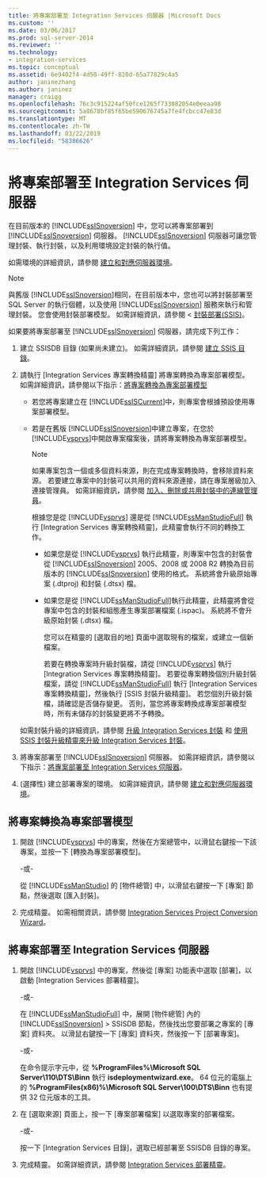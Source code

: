 ```yaml
---
title: 將專案部署至 Integration Services 伺服器 |Microsoft Docs
ms.custom: ''
ms.date: 03/06/2017
ms.prod: sql-server-2014
ms.reviewer: ''
ms.technology:
- integration-services
ms.topic: conceptual
ms.assetid: 6e9402f4-4d50-49ff-820d-65a77829c4a5
author: janinezhang
ms.author: janinez
manager: craigg
ms.openlocfilehash: 76c3c915224af50fce1265f733082054e0eeaa98
ms.sourcegitcommit: 5a8678bf85f65be590676745a7fe4fcbcc47e83d
ms.translationtype: MT
ms.contentlocale: zh-TW
ms.lasthandoff: 03/22/2019
ms.locfileid: "58386626"
---
```

# <a name="deploy-projects-to-integration-services-server"></a>將專案部署至 Integration Services 伺服器
  在目前版本的 [!INCLUDE[ssISnoversion](../includes/ssisnoversion-md.md)] 中，您可以將專案部署到 [!INCLUDE[ssISnoversion](../includes/ssisnoversion-md.md)] 伺服器。 [!INCLUDE[ssISnoversion](../includes/ssisnoversion-md.md)] 伺服器可讓您管理封裝、執行封裝，以及利用環境設定封裝的執行值。  
  
 如需環境的詳細資訊，請參閱 [建立和對應伺服器環境](../../2014/integration-services/create-and-map-a-server-environment.md)。  
  
> [!NOTE]  
>  與舊版 [!INCLUDE[ssISnoversion](../includes/ssisnoversion-md.md)]相同，在目前版本中，您也可以將封裝部署至 SQL Server 的執行個體，以及使用 [!INCLUDE[ssISnoversion](../includes/ssisnoversion-md.md)] 服務來執行和管理封裝。 您會使用封裝部署模型。 如需詳細資訊，請參閱 <<c0> [ 封裝部署&#40;SSIS&#41;](packages/legacy-package-deployment-ssis.md)。</c0>  
  
 如果要將專案部署至 [!INCLUDE[ssISnoversion](../includes/ssisnoversion-md.md)] 伺服器，請完成下列工作：  
  
1.  建立 SSISDB 目錄 (如果尚未建立)。 如需詳細資訊，請參閱 [建立 SSIS 目錄](catalog/ssis-catalog.md)。  
  
2.  請執行 [Integration Services 專案轉換精靈] 將專案轉換為專案部署模型。 如需詳細資訊，請參閱以下指示：[將專案轉換為專案部署模型](#convert)  
  
    -   若您將專案建立在 [!INCLUDE[ssISCurrent](../includes/ssiscurrent-md.md)]中，則專案會根據預設使用專案部署模型。  
  
    -   若是在舊版 [!INCLUDE[ssISnoversion](../includes/ssisnoversion-md.md)]中建立專案，在您於 [!INCLUDE[vsprvs](../includes/vsprvs-md.md)]中開啟專案檔案後，請將專案轉換為專案部署模型。  
  
        > [!NOTE]  
        >  如果專案包含一個或多個資料來源，則在完成專案轉換時，會移除資料來源。 若要建立專案中的封裝可以共用的資料來源連接，請在專案層級加入連接管理員。 如需詳細資訊，請參閱 [加入、刪除或共用封裝中的連線管理員](../../2014/integration-services/add-delete-or-share-a-connection-manager-in-a-package.md)。  
  
         根據您是從 [!INCLUDE[vsprvs](../includes/vsprvs-md.md)] 還是從 [!INCLUDE[ssManStudioFull](../includes/ssmanstudiofull-md.md)] 執行 [Integration Services 專案轉換精靈]，此精靈會執行不同的轉換工作。  
  
        -   如果您是從 [!INCLUDE[vsprvs](../includes/vsprvs-md.md)] 執行此精靈，則專案中包含的封裝會從 [!INCLUDE[ssISnoversion](../includes/ssisnoversion-md.md)] 2005、2008 或 2008 R2 轉換為目前版本的 [!INCLUDE[ssISnoversion](../includes/ssisnoversion-md.md)] 使用的格式。 系統將會升級原始專案 (.dtproj) 和封裝 (.dtsx) 檔。  
  
        -   如果您是從 [!INCLUDE[ssManStudioFull](../includes/ssmanstudiofull-md.md)]執行此精靈，此精靈將會從專案中包含的封裝和組態產生專案部署檔案 (.ispac)。 系統將不會升級原始封裝 (.dtsx) 檔。  
  
             您可以在精靈的 [選取目的地] 頁面中選取現有的檔案，或建立一個新檔案。  
  
             若要在轉換專案時升級封裝檔，請從 [!INCLUDE[vsprvs](../includes/vsprvs-md.md)] 執行 [Integration Services 專案轉換精靈]。 若要從專案轉換個別升級封裝檔案，請從 [!INCLUDE[ssManStudioFull](../includes/ssmanstudiofull-md.md)] 執行 [Integration Services 專案轉換精靈]，然後執行 [SSIS 封裝升級精靈]。 若您個別升級封裝檔，請確認是否儲存變更。 否則，當您將專案轉換成專案部署模型時，所有未儲存的封裝變更將不予轉換。  
  
     如需封裝升級的詳細資訊，請參閱 [升級 Integration Services 封裝](install-windows/upgrade-integration-services-packages.md) 和 [使用 SSIS 封裝升級精靈來升級 Integration Services 封裝](install-windows/upgrade-integration-services-packages-using-the-ssis-package-upgrade-wizard.md)。  
  
3.  將專案部署至 [!INCLUDE[ssISnoversion](../includes/ssisnoversion-md.md)] 伺服器。 如需詳細資訊，請參閱以下指示：[將專案部署至 Integration Services 伺服器](#deploy)。  
  
4.  (選擇性) 建立部署專案的環境。 如需詳細資訊，請參閱 [建立和對應伺服器環境](../../2014/integration-services/create-and-map-a-server-environment.md)。  
  
##  <a name="convert"></a> 將專案轉換為專案部署模型  
  
1.  開啟 [!INCLUDE[vsprvs](../includes/vsprvs-md.md)] 中的專案，然後在方案總管中，以滑鼠右鍵按一下該專案，並按一下 [轉換為專案部署模型]。  
  
     -或-  
  
     從 [!INCLUDE[ssManStudio](../includes/ssmanstudio-md.md)] 的 [物件總管] 中，以滑鼠右鍵按一下 [專案] 節點，然後選取 [匯入封裝]。  
  
2.  完成精靈。 如需相關資訊，請參閱 [Integration Services Project Conversion Wizard](../../2014/integration-services/integration-services-project-conversion-wizard.md)。  
  
##  <a name="deploy"></a> 將專案部署至 Integration Services 伺服器  
  
1.  開啟 [!INCLUDE[vsprvs](../includes/vsprvs-md.md)] 中的專案，然後從 [專案] 功能表中選取 [部署]，以啟動 [Integration Services 部署精靈]。  
  
     -或-  
  
     在 [!INCLUDE[ssManStudioFull](../includes/ssmanstudiofull-md.md)] 中，展開 [物件總管] 內的 [!INCLUDE[ssISnoversion](../includes/ssisnoversion-md.md)] > SSISDB 節點，然後找出您要部署之專案的 [專案] 資料夾。 以滑鼠右鍵按一下 [專案] 資料夾，然後按一下 [部署專案]。  
  
     -或-  
  
     在命令提示字元中，從 **%ProgramFiles%\Microsoft SQL Server\110\DTS\Binn** 執行 **isdeploymentwizard.exe**。 64 位元的電腦上的 **%ProgramFiles(x86)%\Microsoft SQL Server\100\DTS\Binn** 也有提供 32 位元版本的工具。  
  
2.  在 [選取來源] 頁面上，按一下 [專案部署檔案] 以選取專案的部署檔案。  
  
     -或-  
  
     按一下 [Integration Services 目錄]，選取已經部署至 SSISDB 目錄的專案。  
  
3.  完成精靈。 如需詳細資訊，請參閱 [Integration Services 部署精靈](../../2014/integration-services/integration-services-deployment-wizard.md)。  
  
  
